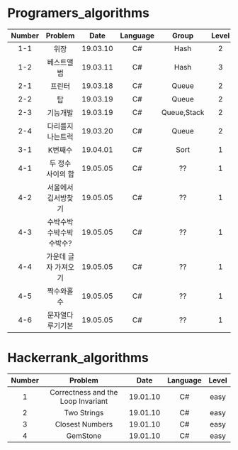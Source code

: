 # Programers_algorithms

| Number | Problem | Date | Language | Group | Level | Time |
|:------:|:------:|:------:|:------:|:------:|:------:|:------:| 
|  1-1  |  위장           |19.03.10|  C#  |Hash| 2 | - |
|  1-2  |  베스트앨범     |19.03.11|  C#  |Hash| 3 | - |
|  2-1  |  프린터     |19.03.18|  C#  |Queue| 2 | 4h |
|  2-2  |  탑     |19.03.19|  C#  |Queue| 2 | 2h |
|  2-3  |  기능개발     |19.03.19|  C#  |Queue,Stack| 2 | 3h |
|  2-4  |  다리를지나는트럭     |19.03.20|  C#  |Queue| 2 | 4h |
|  3-1  |  K번째수     |19.04.01|  C#  |Sort| 1 | 1h |
|  4-1  |  두 정수 사이의 합     |19.05.05|  C#  |??| 1 | 7m |
|  4-2  |  서울에서 김서방찾기     |19.05.05|  C#  |??| 1 | 4m |
|  4-3  |  수박수박수박수박수박수? |19.05.05|  C#  |??| 1 | 3m |
|  4-4  | 가운데 글자 가져오기       |19.05.05|  C#  |??| 1 | 3m |
| 4-5   | 짝수와홀수      |19.05.05 |  C#  |??| 1 | 1m |
| 4-6   | 문자열다루기기본      |19.05.05 |  C#  |??| 1 | 10m |








# Hackerrank_algorithms

| Number | Problem | Date | Language | Level |
|:------:|:------:|:------:|:------:|:------:|
|  1  | Correctness and the Loop Invariant|19.01.10|  C#  | easy |
|  2  | Two Strings|19.01.10|  C#  | easy |
|  3  | Closest Numbers|19.01.10|  C#  | easy |
|  4  | GemStone|19.01.10|  C#  | easy |
